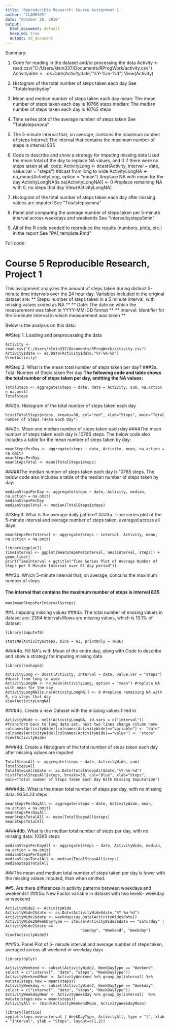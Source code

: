 ```yaml
---
title: 'Reproducible Research: Course Assignment 1'
author: "CLAM0905"
date: "October 28, 2019"
output:
  html_document: default
  keep_md: true
  output: md_document
---
```

Summary:
1.    Code for reading in the dataset and/or processing the data
        Activity <- read.csv("C:/Users/klein337/Documents/RProgWork/activity.csv")
        Activity$date <- as.Date(Activity$date,"%Y-%m-%d")
        View(Activity)
        
2.    Histogram of the total number of steps taken each day
        See "Totalstepsbyday"
        
3.    Mean and median number of steps taken each day
        mean: The mean number of steps taken each day is 10766 steps
        median: The median number of steps taken each day is 10765 steps
        
4.    Time series plot of the average number of steps taken
        See "Totalstepsnona"
        
5.    The 5-minute interval that, on average, contains the maximum number of steps
        Interval: The interval that contains the maximum number of steps is interval 835
        
6.    Code to describe and show a strategy for imputing missing data
        Used the mean total of the day to replace NA values, and 0 if there were no steps taken at all.
        code:
          ActivityLong <- dcast(Activity, interval ~ date, value.var = "steps") #dcast from long to wide
          ActivityLongNA <- na_mean(ActivityLong, option = "mean") #replace NA with mean for the day
          ActivityLongNA[is.na(ActivityLongNA)] <- 0 #replace remaining NA with 0, no steps that day
          View(ActivityLongNA)
  
7.    Histogram of the total number of steps taken each day after missing values are imputed
        See "Totalstepsyesna"

8.    Panel plot comparing the average number of steps taken per 5-minute interval across weekdays and weekends
        See "intervalbysteps5min"
        
9.    All of the R code needed to reproduce the results (numbers, plots, etc.) in the report
        See "PA1_template.Rmd"



Full code:

# **Course 5 Reproducible Research, Project 1**
This assignment analyzes the amount of  steps taken during distinct 5-minute time intervals over the 24 hour day. Variables included in the original dataset are:
   ** Steps: number of steps taken in a 5 minute interval, with missing values coded as NA **
   ** Date: The date on which the measurement was taken in YYYY-MM-DD format **
   ** Interval: Identifier for the 5-minute interval in which measurement was taken **

Below is the analysis on this data: 

##Step 1. Loading and preprocessing the data
```{r}
Activity <- read.csv("C:/Users/klein337/Documents/RProgWork/activity.csv")
Activity$date <- as.Date(Activity$date,"%Y-%m-%d")
View(Activity)
```
##Step 2. What is the mean total number of steps taken per day?
###2a. Total Number of Steps taken Per day 
**The following code and table shows the total number of steps taken per day, omitting the NA values:**
```{r}
TotalSteps <- aggregate(steps ~ date, data = Activity, sum, na.action = na.omit)
TotalSteps
```

###2b. Histogram of the total number of steps taken each day
```{r totalstepsbyday}
hist(TotalSteps$steps, breaks=30, col="red", xlab="Steps", main="Total number of Steps Taken Each Day")
```

###2c. Mean and median number of steps taken each day
####The mean number of steps taken each day is 10766 steps. The below code also includes a table for the mean number of steps taken by day:
```{r eval = TRUE}
meanStepsPerDay <- aggregate(steps ~ date, Activity, mean, na.action = na.omit)
meanStepsPerDay
meanStepsTotal <- mean(TotalSteps$steps)
```

#####The median number of steps taken each day is 10765 steps. The below code also includes a table of the median number of steps taken by day:
```{r eval = FALSE}
medianStepsPerDay <- aggregate(steps ~ date, Activity, median, na.action = na.omit)
medianStepsPerDay
medianStepsTotal <- median(TotalSteps$steps)
```

##Step3. What is the average daily pattern? 
###3a. Time series plot of the 5-minute interval and average number of steps taken, averaged across all days:
```{r}
meanStepsPerInterval <- aggregate(steps ~ interval, Activity, mean, na.action = na.omit)
```

```{r totalstepsyesna}
library(ggplot2)
TimeInterval <- ggplot(meanStepsPerInterval, aes(interval, steps)) + geom_line()
print(TimeInterval + ggtitle("Time Series Plot of Average Number of Steps per 5 Minute Interval over 61 day period"))
```

###3b. Which 5-minute interval that, on average, contains the maximum number of steps
#### The interval that contains the maximum number of steps is interval 835
```{r}
max(meanStepsPerInterval$steps)
```

##4. Imputing missing values
###4a. The total number of missing values in dataset are: 2304 Intervals/Rows are missing values, which is 13.1% of dataset
```{r warning = FALSE, message = FALSE}
library(imputeTS)
```

```{r}
statsNA(Activity$steps, bins = 61, printOnly = TRUE)
```
####4b. Fill NA's with Mean of the entire day, along with Code to describe and show a strategy for imputing missing data
```{r warning = FALSE, message = FALSE}
library(reshape2)
```

```{r warning = FALSE}
ActivityLong <- dcast(Activity, interval ~ date, value.var = "steps") #dcast from long to wide
ActivityLongNA <- na_mean(ActivityLong, option = "mean") #replace NA with mean for the day
ActivityLongNA[is.na(ActivityLongNA)] <- 0 #replace remaining NA with 0, no steps that day
View(ActivityLongNA)
```
####4c. Create a new Dataset with the missing values filled in 
```{r}
ActivityWide <- melt(ActivityLongNA, id.vars = c("interval")) #transform back to long data set, next two lines change column name
colnames(ActivityWide)[colnames(ActivityWide)=="variable"] <- "date"
colnames(ActivityWide)[colnames(ActivityWide)=="value"] <- "steps"
View(ActivityWide)
```
####4d. Create a Histogram of the total number of steps taken each day after missing values are imputed
```{r totalstepsnona}
TotalStepsAll <- aggregate(steps ~ date, ActivityWide, sum)
TotalStepsAll 
TotalStepsAll$date <- as.Date(TotalStepsAll$date,"%Y-%m-%d")
hist(TotalStepsAll$steps, breaks=30, col="blue", xlab="Steps", main="Total number of Steps Taken Each Day With Missing Imputation")
```

####4da. What is the mean total number of steps per day, with no missing data: 9354.23 steps
```{r eval = FALSE}
meanStepsPerDayAll <- aggregate(steps ~ date, ActivityWide, mean, na.action = na.omit)
meanStepsPerDayAll
meanStepsTotalAll <- mean(TotalStepsAll$steps)
meanStepsTotalAll    
```

####4db. What is the median total number of steps per day, with no missing data: 10395 steps
```{r eval = FALSE}
medianStepsPerDayAll <- aggregate(steps ~ date, ActivityWide, median, na.action = na.omit)
medianStepsPerDayAll
medianStepsTotalAll <- median(TotalStepsAll$steps)
medianStepsTotalAll   
```




###The mean and medium total number of steps taken per day is lower with the missing values imputed, than when omitted. 

##5. Are there differences in activity patterns between weekdays and weekends?
###5a. New Factor variable in dataset with two levels- weekday or weekend
```{r}
ActivityWide2 <- ActivityWide
ActivityWide2$date <- as.Date(ActivityWide$date,"%Y-%m-%d")
ActivityWide2$date <- weekdays(as.Date(ActivityWide$date))
ActivityWide2$WeekDayType <- ifelse(ActivityWide2$date == "Saturday" | ActivityWide2$date == 
                                 "Sunday", "Weekend", "Weekday")
View(ActivityWide2)
```
###5b. Panel Plot of 5- minute interval and average number of steps taken, averaged across all weekend or weekday days
```{r include = FALSE, warning = FALSE, message = FALSE}
library(dplyr)
```
```{r}
ActivityWeekend <- subset(ActivityWide2, WeekDayType == "Weekend", select = c("interval", "date", "steps", "WeekDayType"))
ActivityWeekendMean <- ActivityWeekend %>% group_by(interval) %>% mutate(steps.new = mean(steps))
ActivityWeekday <- subset(ActivityWide2, WeekDayType == "Weekday", select = c("interval", "date", "steps", "WeekDayType"))
ActivityWeekdayMean <- ActivityWeekday %>% group_by(interval)  %>% mutate(steps.new = mean(steps))
ActivityAll <- rbind(ActivityWeekendMean, ActivityWeekdayMean)
```

```{r intervalbysteps5min}
library(lattice)
xyplot(steps.new~interval | WeekDayType, ActivityAll, type = "l", xlab = "Interval", ylab = "Steps", layout=c(1,2))
```




